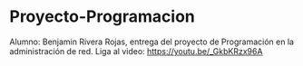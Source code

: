 # Proyecto-Programacion
Alumno: Benjamin Rivera Rojas, entrega del proyecto de Programación en la administración de red.
Liga al video: https://youtu.be/_GkbKRzx96A
